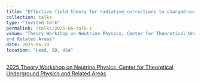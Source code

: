 ```yaml
---
title: "Effective field theory for radiative corrections to charged-current processes and hadronic uncertainty in neutral-current processes"
collection: talks
type: "Invited Talk"
permalink: /talks/2025-06-talk-1
venue: "Theory Workshop on Neutrino Physics, Center for Theoretical Underground Physics
and Related Areas"
date: 2025-06-30
location: "Lead, SD, USA"
---
```


[2025 Theory Workshop on Neutrino Physics, Center for Theoretical Underground Physics
and Related Areas](https://indico.sanfordlab.org/event/95/)
